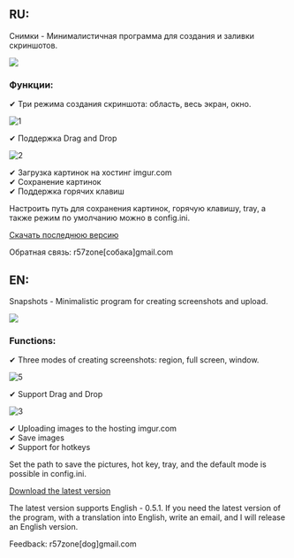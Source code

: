 <h2>RU:</h2>
Снимки - Минималистичная программа для создания и заливки скриншотов.

![](https://cloud.githubusercontent.com/assets/9499881/5704198/955974f2-9a88-11e4-9ef1-543a79ae4687.png)

<h3>Функции:</h3>
✔ Три режима создания скриншота: область, весь экран, окно.<br>

![1](https://cloud.githubusercontent.com/assets/9499881/5706972/6df394b8-9a9e-11e4-8d1a-c000cb25be87.png)

✔ Поддержка Drag and Drop

![2](https://cloud.githubusercontent.com/assets/9499881/5707030/eb010c2e-9a9e-11e4-98e1-507c4eb87d08.png)

✔ Загрузка картинок на хостинг imgur.com<br>
✔ Сохранение картинок<br>
✔ Поддержка горячих клавиш<br>

Настроить путь для сохранения картинок, горячую клавишу, tray, а также режим по умолчанию можно в config.ini.

[Скачать последнюю версию](https://github.com/r57zone/Snapshots-for-Windows/releases)

Обратная связь: r57zone[собака]gmail.com

<h2>EN:</h2>
Snapshots - Minimalistic program for creating screenshots and upload.

![](https://cloud.githubusercontent.com/assets/9499881/5708161/3ca91fb8-9aa8-11e4-9206-464a03bb980d.png)

<h3>Functions:</h3>
✔ Three modes of creating screenshots: region, full screen, window.<br>

![5](https://cloud.githubusercontent.com/assets/9499881/5708190/69a35b8c-9aa8-11e4-8b0d-d9dbac9aa678.png)

✔ Support Drag and Drop

![3](https://cloud.githubusercontent.com/assets/9499881/5708179/563c4d1a-9aa8-11e4-86e6-967540260a63.png)

✔ Uploading images to the hosting imgur.com<br>
✔ Save images<br>
✔ Support for hotkeys<br>

Set the path to save the pictures, hot key, tray, and the default mode is possible in config.ini.

[Download the latest version](https://github.com/r57zone/Snapshots-for-Windows/releases/tag/0.5)

The latest version supports English - 0.5.1. If you need the latest version of the program, with a translation into English, write an email, and I will release an English version.

Feedback: r57zone[dog]gmail.com